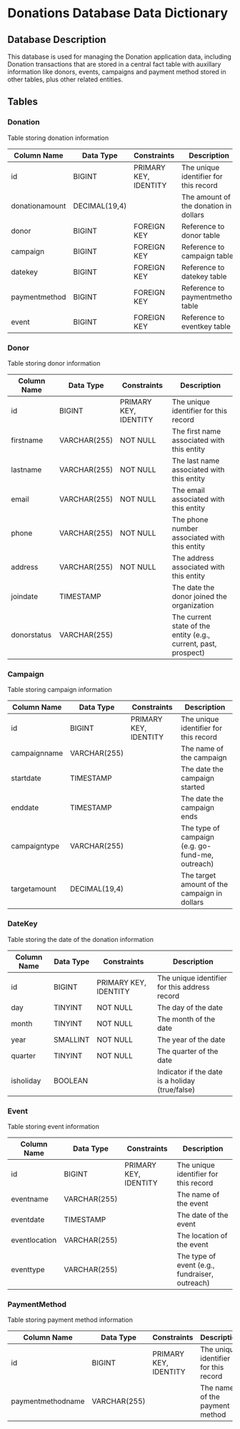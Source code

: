 # Donations Database Data Dictionary

## Database Description
This database is used for managing the Donation application data, including Donation transactions that are stored in a central fact table with auxillary information like donors, events, campaigns and payment method stored in other tables, plus other related entities.

## Tables

### Donation
Table storing donation information

| Column Name | Data Type | Constraints | Description |
|------------|-----------|-------------|-------------|
| id | BIGINT | PRIMARY KEY, IDENTITY | The unique identifier for this record |
| donationamount | DECIMAL(19,4) | | The amount of the donation in dollars |
| donor | BIGINT | FOREIGN KEY | Reference to donor table |
| campaign | BIGINT | FOREIGN KEY | Reference to campaign table |
| datekey | BIGINT | FOREIGN KEY | Reference to datekey table |
| paymentmethod | BIGINT | FOREIGN KEY | Reference to paymentmethod table |
| event | BIGINT | FOREIGN KEY | Reference to eventkey table |

### Donor
Table storing donor information

| Column Name | Data Type | Constraints | Description |
|------------|-----------|-------------|-------------|
| id | BIGINT | PRIMARY KEY, IDENTITY | The unique identifier for this record |
| firstname | VARCHAR(255) | NOT NULL | The first name associated with this entity |
| lastname | VARCHAR(255) | NOT NULL | The last name associated with this entity |
| email | VARCHAR(255) | NOT NULL | The email associated with this entity |
| phone | VARCHAR(255) | NOT NULL | The phone number associated with this entity |
| address | VARCHAR(255) | NOT NULL | The address associated with this entity |
| joindate | TIMESTAMP | | The date the donor joined the organization |
| donorstatus | VARCHAR(255) | | The current state of the entity (e.g., current, past, prospect) |

### Campaign
Table storing campaign information

| Column Name | Data Type | Constraints | Description |
|------------|-----------|-------------|-------------|
| id | BIGINT | PRIMARY KEY, IDENTITY | The unique identifier for this record |
| campaignname | VARCHAR(255) | | The name of the campaign |
| startdate | TIMESTAMP | | The date the campaign started |
| enddate | TIMESTAMP | | The date the campaign ends |
| campaigntype | VARCHAR(255) | | The type of campaign (e.g. go-fund-me, outreach) |
| targetamount | DECIMAL(19,4) | | The target amount of the campaign in dollars |

### DateKey
Table storing the date of the donation information

| Column Name | Data Type | Constraints | Description |
|------------|-----------|-------------|-------------|
| id | BIGINT | PRIMARY KEY, IDENTITY | The unique identifier for this address record |
| day | TINYINT | NOT NULL | The day of the date |
| month | TINYINT | NOT NULL | The month of the date |
| year | SMALLINT | NOT NULL | The year of the date |
| quarter | TINYINT | NOT NULL | The quarter of the date |
| isholiday | BOOLEAN | | Indicator if the date is a holiday (true/false) |

### Event
Table storing event information

| Column Name | Data Type | Constraints | Description |
|------------|-----------|-------------|-------------|
| id | BIGINT | PRIMARY KEY, IDENTITY | The unique identifier for this record |
| eventname | VARCHAR(255) | | The name of the event |
| eventdate | TIMESTAMP | | The date of the event |
| eventlocation | VARCHAR(255) | | The location of the event |
| eventtype | VARCHAR(255) | | The type of event (e.g., fundraiser, outreach) |

### PaymentMethod
Table storing payment method information

| Column Name | Data Type | Constraints | Description |
|------------|-----------|-------------|-------------|
| id | BIGINT | PRIMARY KEY, IDENTITY | The unique identifier for this record |
| paymentmethodname | VARCHAR(255) | | The name of the payment method |
